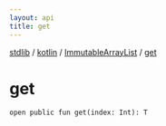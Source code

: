 ```yaml
---
layout: api
title: get
---
```

[stdlib](../../index.html) / [kotlin](../index.html) / [ImmutableArrayList](index.html) / [get](get.html)

# get

```
open public fun get(index: Int): T
```
